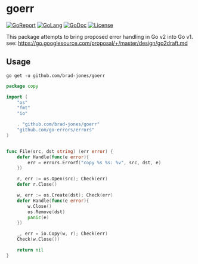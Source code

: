 # goerr

[![GoReport](https://goreportcard.com/badge/brad-jones/goerr)](https://goreportcard.com/report/brad-jones/goerr)
[![GoLang](https://img.shields.io/badge/golang-%3E%3D%201.12.6-lightblue.svg)](https://golang.org)
[![GoDoc](https://godoc.org/github.com/brad-jones/goerr?status.svg)](https://godoc.org/github.com/brad-jones/goerr)
[![License](https://img.shields.io/github/license/brad-jones/goerr.svg)](https://github.com/brad-jones/goerr/blob/master/LICENSE)

This package attempts to bring proposed error handling in Go v2 into Go v1.
see: <https://go.googlesource.com/proposal/+/master/design/go2draft.md>

## Usage

```
go get -u github.com/brad-jones/goerr
```

```go
package copy

import (
    "os"
    "fmt"
    "io"

    . "github.com/brad-jones/goerr"
    "github.com/go-errors/errors"
)


func File(src, dst string) (err error) {
    defer Handle(func(e error){
        err = errors.Errorf("copy %s %s: %v", src, dst, e)
    })

    r, err := os.Open(src); Check(err)
    defer r.Close()

    w, err := os.Create(dst); Check(err)
    defer Handle(func(e error){
        w.Close()
        os.Remove(dst)
        panic(e)
    })

    _, err = io.Copy(w, r); Check(err)
    Check(w.Close())

    return nil
}
```